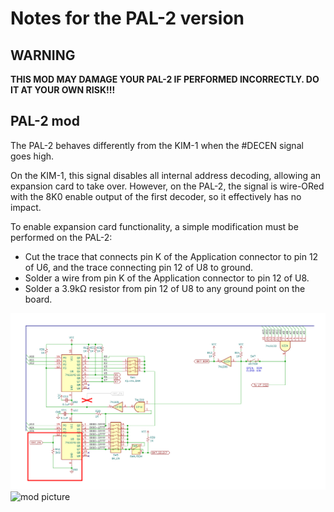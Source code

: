 # Notes for the PAL-2 version

## **WARNING**

**THIS MOD MAY DAMAGE YOUR PAL-2 IF PERFORMED INCORRECTLY. DO IT AT YOUR OWN RISK!!!**

## PAL-2 mod

The PAL-2 behaves differently from the KIM-1 when the #DECEN signal goes high.

On the KIM-1, this signal disables all internal address decoding, allowing an expansion card to take over. However, on the PAL-2, the signal is wire-ORed with the 8K0 enable output of the first decoder, so it effectively has no impact.

To enable expansion card functionality, a simple modification must be performed on the PAL-2:

* Cut the trace that connects pin K of the Application connector to pin 12 of U6, and the trace connecting pin 12 of U8 to ground.
* Solder a wire from pin K of the Application connector to pin 12 of U8.
* Solder a 3.9kΩ resistor from pin 12 of U8 to any ground point on the board.

![mod schematic](https://github.com/eduardocasino/kim-1-programmable-memory-card/blob/main/hardware/pal-2/images/pal-2-mod-schematic.png?raw=true)
![mod picture](https://github.com/eduardocasino/kim-1-programmable-memory-card/blob/main/hardware/pal-2/images/pal-2-mod-pcb.png?raw=true)
